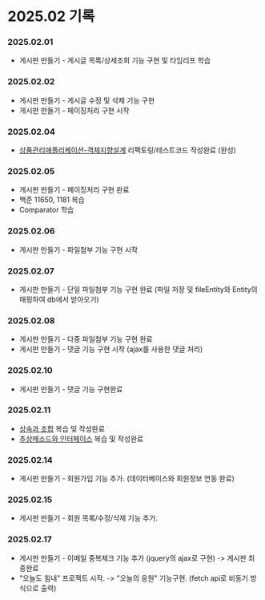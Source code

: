 # 2025.02 기록</br>
### 2025.02.01
* 게시판 만들기 - 게시글 목록/상세조회 기능 구현 및 타임리프 학습
   
### 2025.02.02
* 게시판 만들기 - 게시글 수정 및 삭제 기능 구현
* 게시판 만들기 - 페이징처리 구현 시작

### 2025.02.04
* [상품관리애플리케이션-객체지향설계](https://github.com/dbalsk/TIL/blob/main/OOD/%EC%83%81%ED%92%88%EA%B4%80%EB%A6%AC%EC%95%A0%ED%94%8C%EB%A6%AC%EC%BC%80%EC%9D%B4%EC%85%98_OOD.md) 리팩토링/테스트코드 작성완료 (완성)

### 2025.02.05
* 게시판 만들기 - 페이징처리 구현 완료
* 백준 11650, 1181 복습
* Comparator 학습 

### 2025.02.06
* 게시판 만들기 - 파일첨부 기능 구현 시작

### 2025.02.07
* 게시판 만들기 - 단일 파일첨부 기능 구현 완료 (파일 저장 및 fileEntity와 Entity의 매핑하여 db에서 받아오기) 

### 2025.02.08
* 게시판 만들기 - 다중 파일첨부 기능 구현 완료
* 게시판 만들기 - 댓글 기능 구현 시작 (ajax를 사용한 댓글 처리)

### 2025.02.10
* 게시판 만들기 - 댓글 기능 구현완료

### 2025.02.11
* [상속과 조합](https://github.com/dbalsk/TIL/blob/main/JAVA/%EC%83%81%EC%86%8D-%EC%A1%B0%ED%95%A9.md) 복습 및 작성완료
* [추상메소드와 인터페이스](https://github.com/dbalsk/TIL/blob/main/JAVA/%EC%B6%94%EC%83%81%ED%81%B4%EB%9E%98%EC%8A%A4-%EC%9D%B8%ED%84%B0%ED%8E%98%EC%9D%B4%EC%8A%A4.md) 복습 및 작성완료

### 2025.02.14
* 게시판 만들기 - 회원가입 기능 추가. (데이터베이스와 회원정보 연동 완료)

### 2025.02.15
* 게시판 만들기 - 회원 목록/수정/삭제 기능 추가.

### 2025.02.17
* 게시판 만들기 - 이메일 중복체크 기능 추가 (jquery의 ajax로 구현) -> 게시판 최종완료
* "오늘도 힘내" 프로젝트 시작. -> "오늘의 응원" 기능구현. (fetch api로 비동기 방식으로 출력)   
